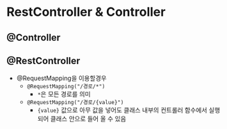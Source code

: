 # RestController & Controller



## @Controller



## @RestController

- @RequestMapping을 이용할경우
  - `@RequestMapping("/경로/*")`
    - `*`은 모든 경로를 의미
  - `@RequestMapping("/경로/{value}")`
    - `{value}` 값으로 아무 값을 넣어도 클래스 내부의 컨트롤러 함수에서 실행되어 클래스 안으로 들어 올 수 있음

